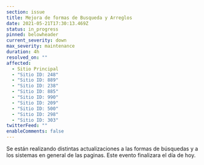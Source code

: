 ```yaml
---
section: issue
title: Mejora de formas de Busqueda y Arreglos
date: 2021-05-21T17:30:13.469Z
status: in_progress
pinned: belowheader
current_severity: down
max_severity: maintenance
duration: 4h
resolved_on: ""
affected:
  - Sitio Principal
  - "Sitio ID: 248"
  - "Sitio ID: 889"
  - "Sitio ID: 238"
  - "Sitio ID: 885"
  - "Sitio ID: 990"
  - "Sitio ID: 209"
  - "Sitio ID: 500"
  - "Sitio ID: 298"
  - "Sitio ID: 303"
twitterFeed: ""
enableComments: false
---
```

Se están realizando distintas actualizaciones a las formas de búsquedas y a los sistemas en general de las paginas. Este evento finalizara el día de hoy.